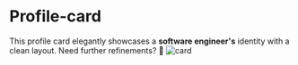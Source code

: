 # Profile-card
This profile card elegantly showcases a **software engineer's** identity with a clean layout. Need further refinements? 🚀
![card](https://github.com/user-attachments/assets/881fb0c5-92ca-41b8-9f3b-b7a15bbd4136)
